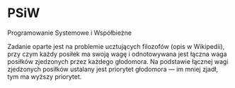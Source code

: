# PSiW
Programowanie Systemowe i Współbieżne

Zadanie oparte jest na problemie ucztujących filozofów (opis w Wikipedii), przy czym każdy posiłek ma swoją wagę i odnotowywana jest łączna waga posiłków zjedzonych przez każdego głodomora. Na podstawie łącznej wagi zjedzonych posiłków ustalany jest priorytet głodomora — im mniej zjadł, tym ma wyższy priorytet.
